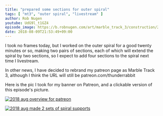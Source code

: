 ```yaml
---
title: "prepared some sections for outer spiral"
tags: [ "mt3", "outer spiral", "livestream" ]
author: Rob Nugen
youtube: UdG9l_t1GZ4
episode_image: https://b.robnugen.com/art/marble_track_3/construction/2018/2018_aug_made_2_sets_of_spiral_supports.jpg
date: 2018-08-09T21:53:49+09:00
---
```


I took no frames today, but I worked on the outer spiral for a good
twenty minutes or so, making two pairs of sections, each of which will
extend the spiral by two sections, so I expect to add four sections to
the spiral next time I livestream.

In other news, I have decided to rebrand my patreon page as Marble
Track 3, although I think the URL will still be
patreon.com/thunderrabbit

Here is the pic I took for my banner on Patreon, and a clickable
version of this episode's picture.

[![2018 aug overview for patreon](//b.robnugen.com/art/marble_track_3/construction/2018/thumbs/2018_aug_overview_for_patreon.jpg)](//b.robnugen.com/art/marble_track_3/construction/2018/2018_aug_overview_for_patreon.jpg)

[![2018 aug made 2 sets of spiral supports](//b.robnugen.com/art/marble_track_3/construction/2018/thumbs/2018_aug_made_2_sets_of_spiral_supports.jpg)](//b.robnugen.com/art/marble_track_3/construction/2018/2018_aug_made_2_sets_of_spiral_supports.jpg)
